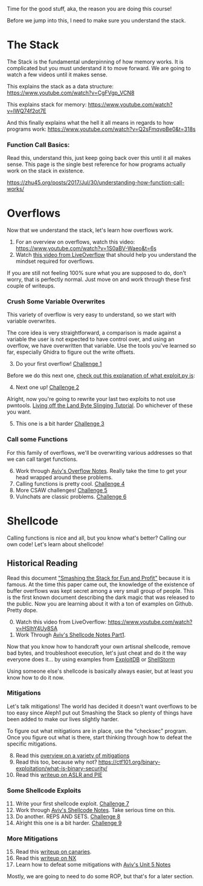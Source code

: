 Time for the good stuff, aka, the reason you are doing this course!

Before we jump into this, I need to make sure you understand the stack. 

# The Stack

The Stack is the fundamental underpinning of how memory works. It is complicated but you must understand it to move forward. We are going to watch a few videos until it makes sense. 

This explains the stack as a data structure: <https://www.youtube.com/watch?v=CgFVgp_VCN8>

This explains stack for memory: <https://www.youtube.com/watch?v=IWQ74f2ot7E>

And this finally explains what the hell it all means in regards to how programs work: <https://www.youtube.com/watch?v=Q2sFmqvpBe0&t=318s>

### Function Call Basics:

Read this, understand this, just keep going back over this until it all makes sense. This page is the single best reference for how programs actually work on the stack in existence.

<https://zhu45.org/posts/2017/Jul/30/understanding-how-function-call-works/>


# Overflows

Now that we understand the stack, let's learn how overflows work.

1. For an overview on overflows, watch this video: <https://www.youtube.com/watch?v=1S0aBV-Waeo&t=6s>
2. Watch [this video from LiveOverflow](https://www.youtube.com/watch?v=T03idxny9jE) that should help you understand the mindset required for overflows.

If you are still not feeling 100% sure what you are supposed to do, don't worry, that is perfectly normal. Just move on and work through these first couple of writeups.

### Crush Some Variable Overwrites

This variety of overflow is very easy to understand, so we start with variable overwrites. 

The core idea is very straightforward, a comparison is made against a variable the user is not expected to have control over, and using an overflow, we have overwritten that variable. Use the tools you've learned so far, especially Ghidra to figure out the write offsets. 

3. Do your first overflow! [Challenge 1](04-bof_variable/tamu19_pwn1/)

Before we do this next one, [check out this explanation of what exploit.py is](https://github.com/hoppersroppers/nightmare/blob/master/modules/04-Overflows/pwntools.md):

4. Next one up! [Challenge 2](04-bof_variable/tw17_justdoit/)

Alright, now you're going to rewrite your last two exploits to not use pwntools. [Living off the Land Byte Slinging Tutorial](https://github.com/hoppersroppers/nightmare/blob/master/modules/04-Overflows/slingingbytes.md). Do whichever of these you want.

5. This one is a bit harder [Challenge 3](04-bof_variable/csaw18_boi/)

### Call some Functions

For this family of overflows, we'll be overwriting various addresses so that we can call target functions. 

6. Work through [Aviv's Overflow Notes](unit_03.md). Really take the time to get your head wrapped around these problems. 
7. Calling functions is pretty cool. [Challenge 4](05-bof_callfunction/csaw16_warmup/)
8. More CSAW challenges! [Challenge 5](05-bof_callfunction/csaw18_getit/)
9. Vulnchats are classic problems. [Challenge 6](05-bof_callfunction/tu17_vulnchat/)
 
# Shellcode 

Calling functions is nice and all, but you know what's better? Calling our own code! Let's learn about shellcode! 

## Historical Reading

Read this document ["Smashing the Stack for Fun and Profit"](http://www.phrack.org/issues/49/14.html#article) because it is famous. At the time this paper came out, the knowledge of the existence of buffer overflows was kept secret among a very small group of people. This is the first known document describing the dark magic that was released to the public. Now you are learning about it with a ton of examples on Github. Pretty dope.

0. Watch this video from LiveOverflow: <https://www.youtube.com/watch?v=HSlhY4Uy8SA>
1. Work Through [Aviv's Shellcode Notes Part1](unit_03_shell.md).

Now that you know how to handcraft your own artisnal shellcode, remove bad bytes, and troubleshoot execution, let's just cheat and do it the way everyone does it... by using examples from [ExploitDB](https://www.exploit-db.com/shellcodes?platform=linux_x86) or [ShellStorm](http://shell-storm.org/shellcode/)

Using someone else's shellcode is basically always easier, but at least you know how to do it now.

### Mitigations 

Let's talk mitigations! The world has decided it doesn't want overflows to be too easy since Aleph1 put out Smashing the Stack so plenty of things have been added to make our lives slightly harder. 

To figure out what mitigations are in place, use the "checksec" program. Once you figure out what is there, start thinking through how to defeat the specific mitigations. 

8. Read this [overview on a variety of mitigations](https://resources.infosecinstitute.com/topic/how-to-mitigate-buffer-overflow-vulnerabilities/)
9. Read this too, because why not? <https://ctf101.org/binary-exploitation/what-is-binary-security/>
10. Read this [writeup on ASLR and PIE](5.1-mitigation_aslr_pie/readme.md)

### Some Shellcode Exploits 

11. Write your first shellcode exploit. [Challenge 7](06-bof_shellcode/tamu19_pwn3/)
12. Work through [Aviv's Shellcode Notes](unit_04.md). Take serious time on this. 
13. Do another. REPS AND SETS.  [Challenge 8](06-bof_shellcode/csaw17_pilot/)
14. Alright this one is a bit harder. [Challenge 9](06-bof_shellcode/tu18_shellaeasy/)

### More Mitigations

15. Read this [writeup on canaries](7.1-mitigation_canary/readme.md).
16. Read this [writeup on NX](6.1-mitigation_nx/readme.md)
17. Learn how to defeat some mitigations with [Aviv's Unit 5 Notes](unit_05.md)

Mostly, we are going to need to do some ROP, but that's for a later section.

